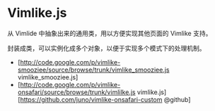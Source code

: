 
# Vimlike.js

从 Vimlide 中抽象出来的通用类，用以方便实现其他页面的 Vimlike 支持。

封装成类，可以实例化成多个对象，以便于实现多个模式下的处理机制。

* [http://code.google.com/p/vimlike-smooziee/source/browse/trunk/vimlike_smooziee.js vimlike_smooziee.js]
* [http://code.google.com/p/vimlike-onsafari/source/browse/trunk/vimlilke.js vimlike.js]
    [https://github.com/juno/vimlike-onsafari-custom @github]
